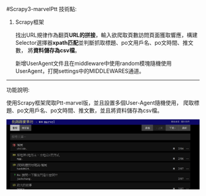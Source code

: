 #Scrapy3-marvelPtt
技術點:
1. Scrapy框架

    找出URL規律作為翻頁**URL的拼接**，輸入欲爬取頁數訪問頁面獲取響應，構建Selector選擇器**xpath匹配**並判斷抓取標題、po文用戶名、po文時間、推文數，
    將**資料儲存為csv檔**。
  
    新增UserAgent文件且在middleware中使用random模塊隨機使用UserAgent，打開settings中的MIDDLEWARES通道。
    
------------------------------------------------------------------    
功能說明: 

使用Scrapy框架爬取Ptt-marvel版，並且設置多個User-Agent隨機使用，
爬取標題、po文用戶名、po文時間、推文數，並且將資料儲存為csv檔。

![image](https://github.com/dian0624/Scrapy3-marvelPtt/blob/master/1585111491343.jpg)





